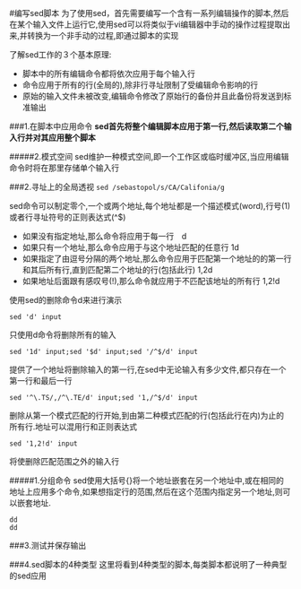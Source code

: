 #编写sed脚本
为了使用sed，首先需要编写一个含有一系列编辑操作的脚本,然后在某个输入文件上运行它,使用sed可以将类似于vi编辑器中手动的操作过程提取出来,并转换为一个非手动的过程,即通过脚本的实现

了解sed工作的３个基本原理:
+ 脚本中的所有编辑命令都将依次应用于每个输入行
+ 命令应用于所有的行(全局的),除非行寻址限制了受编辑命令影响的行
+ 原始的输入文件未被改变,编辑命令修改了原始行的备份并且此备份将发送到标准输出


###1.在脚本中应用命令
__sed首先将整个编辑脚本应用于第一行,然后读取第二个输入行并对其应用整个脚本__

#####2.模式空间
sed维护一种模式空间,即一个工作区或临时缓冲区,当应用编辑命令时将在那里存储单个输入行

###2.寻址上的全局透视
`sed /sebastopol/s/CA/Califonia/g`

sed命令可以制定零个,一个或两个地址,每个地址都是一个描述模式(word),行号(1)或者行寻址符号的正则表达式(^$)

+ 如果没有指定地址,那么命令将应用于每一行　d
+ 如果只有一个地址,那么命令应用于与这个地址匹配的任意行 1d
+ 如果指定了由逗号分隔的两个地址,那么命令应用于匹配第一个地址的的第一行和其后所有行,直到匹配第二个地址的行(包括此行)  1,2d
+ 如果地址后面跟有感叹号(!),那么命令就应用于不匹配该地址的所有行  1,2!d

使用sed的删除命令d来进行演示

`sed 'd' input`

只使用d命令将删除所有的输入

`sed '1d' input;sed '$d' input;sed '/^$/d' input`

提供了一个地址将删除输入的第一行,在sed中无论输入有多少文件,都只存在一个第一行和最后一行

`sed '^\.TS/,/^\.TE/d' input;sed '1,/^$/d' input`

删除从第一个模式匹配的行开始,到由第二种模式匹配的行(包括此行在内)为止的所有行.地址可以混用行和正则表达式

`sed '1,2!d' input`

将使删除匹配范围之外的输入行

#####1.分组命令
sed使用大括号{}将一个地址嵌套在另一个地址中,或在相同的地址上应用多个命令,如果想指定行的范围,然后在这个范围内指定另一个地址,则可以嵌套地址.

```
dd
dd
```

###3.测试并保存输出



###4.sed脚本的4种类型
这里将看到4种类型的脚本,每类脚本都说明了一种典型的sed应用



